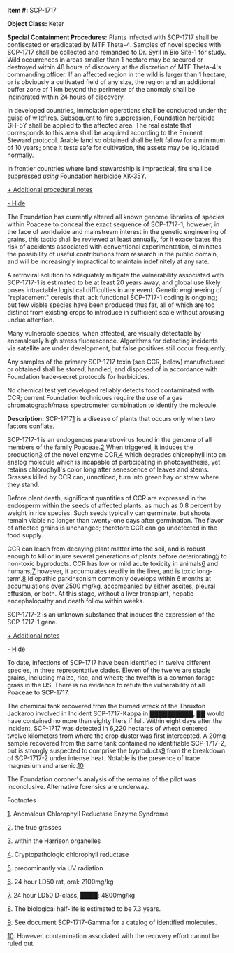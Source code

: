 **Item #:** SCP-1717

**Object Class:** Keter

**Special Containment Procedures:** Plants infected with SCP-1717 shall be confiscated or eradicated by MTF Theta-4. Samples of novel species with SCP-1717 shall be collected and remanded to Dr. Syril in Bio Site-1 for study. Wild occurrences in areas smaller than 1 hectare may be secured or destroyed within 48 hours of discovery at the discretion of MTF Theta-4's commanding officer. If an affected region in the wild is larger than 1 hectare, or is obviously a cultivated field of any size, the region and an additional buffer zone of 1 km beyond the perimeter of the anomaly shall be incinerated within 24 hours of discovery.

In developed countries, immolation operations shall be conducted under the guise of wildfires. Subsequent to fire suppression, Foundation herbicide GH-5Y shall be applied to the affected area. The real estate that corresponds to this area shall be acquired according to the Eminent Steward protocol. Arable land so obtained shall be left fallow for a minimum of 10 years; once it tests safe for cultivation, the assets may be liquidated normally.

In frontier countries where land stewardship is impractical, fire shall be suppressed _using_ Foundation herbicide XK-35Y.

[+ Additional procedural notes](javascript:;)

[\- Hide](javascript:;)

The Foundation has currently altered all known genome libraries of species within Poaceae to conceal the exact sequence of SCP-1717-1; however, in the face of worldwide and mainstream interest in the genetic engineering of grains, this tactic shall be reviewed at least annually, for it exacerbates the risk of accidents associated with conventional experimentation, eliminates the possibility of useful contributions from research in the public domain, and will be increasingly impractical to maintain indefinitely at any rate.

A retroviral solution to adequately mitigate the vulnerability associated with SCP-1717-1 is estimated to be at least 20 years away, and global use likely poses intractable logistical difficulties in any event. Genetic engineering of "replacement" cereals that lack functional SCP-1717-1 coding is ongoing; but few viable species have been produced thus far, all of which are too distinct from existing crops to introduce in sufficient scale without arousing undue attention.

Many vulnerable species, when affected, are visually detectable by anomalously high stress fluorescence. Algorithms for detecting incidents via satellite are under development, but false positives still occur frequently.

Any samples of the primary SCP-1717 toxin (see CCR, below) manufactured or obtained shall be stored, handled, and disposed of in accordance with Foundation trade-secret protocols for herbicides.

No chemical test yet developed reliably detects food contaminated with CCR; current Foundation techniques require the use of a gas chromatograph/mass spectrometer combination to identify the molecule.

**Description:** SCP-1717[1](javascript:;) is a disease of plants that occurs only when two factors conflate.

SCP-1717-1 is an endogenous pararetrovirus found in the genome of all members of the family Poaceae.[2](javascript:;) When triggered, it induces the production[3](javascript:;) of the novel enzyme CCR,[4](javascript:;) which degrades chlorophyll into an analog molecule which is incapable of participating in photosynthesis, yet retains chlorophyll's color long after senescence of leaves and stems. Grasses killed by CCR can, unnoticed, turn into green hay or straw where they stand.

Before plant death, significant quantities of CCR are expressed in the endosperm within the seeds of affected plants, as much as 0.8 percent by weight in rice species. Such seeds typically can germinate, but shoots remain viable no longer than twenty-one days after germination. The flavor of affected grains is unchanged; therefore CCR can go undetected in the food supply.

CCR can leach from decaying plant matter into the soil, and is robust enough to kill or injure several generations of plants before deteriorating[5](javascript:;) to non-toxic byproducts. CCR has low or mild acute toxicity in animals[6](javascript:;) and humans;[7](javascript:;) however, it accumulates readily in the liver, and is toxic long-term.[8](javascript:;) Idiopathic parkinsonism commonly develops within 6 months at accumulations over 2500 mg/kg, accompanied by either ascites, pleural effusion, or both. At this stage, without a liver transplant, hepatic encephalopathy and death follow within weeks.

SCP-1717-2 is an unknown substance that induces the expression of the SCP-1717-1 gene.

[+ Additional notes](javascript:;)

[\- Hide](javascript:;)

To date, infections of SCP-1717 have been identified in twelve different species, in three representative clades. Eleven of the twelve are staple grains, including maize, rice, and wheat; the twelfth is a common forage grass in the US. There is no evidence to refute the vulnerability of all Poaceae to SCP-1717.

The chemical tank recovered from the burned wreck of the Thruxton Jackaroo involved in Incident SCP-1717-Kappa in ██████████, ██ would have contained no more than eighty liters if full. Within eight days after the incident, SCP-1717 was detected in 6,220 hectares of wheat centered twelve kilometers from where the crop duster was first intercepted. A 20mg sample recovered from the same tank contained no identifiable SCP-1717-2, but is strongly suspected to comprise the byproducts[9](javascript:;) from the breakdown of SCP-1717-2 under intense heat. Notable is the presence of trace magnesium and arsenic.[10](javascript:;)

The Foundation coroner's analysis of the remains of the pilot was inconclusive. Alternative forensics are underway.

Footnotes

[1](javascript:;). Anomalous Chlorophyll Reductase Enzyme Syndrome

[2](javascript:;). the true grasses

[3](javascript:;). within the Harrison organelles

[4](javascript:;). Cryptopathologic chlorophyll reductase

[5](javascript:;). predominantly via UV radiation

[6](javascript:;). 24 hour LD50 rat, oral: 2100mg/kg

[7](javascript:;). 24 hour LD50 D-class, ████: 4800mg/kg

[8](javascript:;). The biological half-life is estimated to be 7.3 years.

[9](javascript:;). See document SCP-1717-Gamma for a catalog of identified molecules.

[10](javascript:;). However, contamination associated with the recovery effort cannot be ruled out.